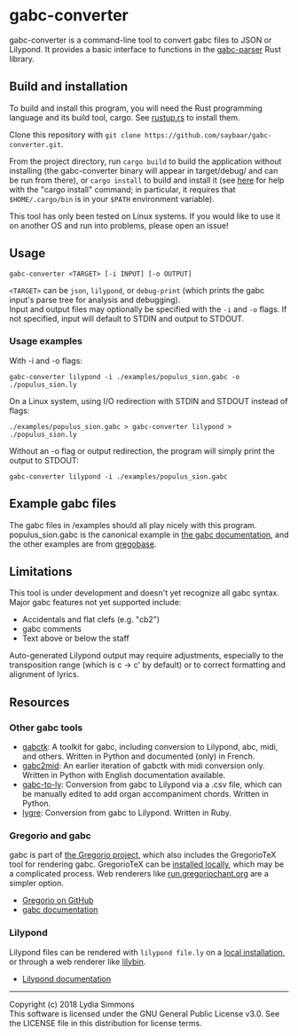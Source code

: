 # gabc-converter
gabc-converter is a command-line tool to convert gabc files to JSON or Lilypond. It provides a basic interface to functions in the [gabc-parser](https://github.com/saybaar/gabc-parser) Rust library.

## Build and installation
To build and install this program, you will need the Rust programming language and its build tool, cargo. See [rustup.rs](https://rustup.rs/) to install them.

Clone this repository with `git clone https://github.com/saybaar/gabc-converter.git`.

From the project directory, run `cargo build` to build the application without installing (the gabc-converter binary will appear in target/debug/ and can be run from there), or `cargo install` to build and install it (see [here](https://doc.rust-lang.org/book/second-edition/ch14-04-installing-binaries.html) for help with the "cargo install" command; in particular, it requires that `$HOME/.cargo/bin` is in your `$PATH` environment variable).  

This tool has only been tested on Linux systems. If you would like to use it on another OS and run into problems, please open an issue!

## Usage
```
gabc-converter <TARGET> [-i INPUT] [-o OUTPUT]
```
`<TARGET>` can be `json`, `lilypond`, or `debug-print` (which prints the gabc input's parse tree for analysis and debugging).  
Input and output files may optionally be specified with the `-i` and `-o` flags. If not specified, input will default to STDIN and output to STDOUT.

### Usage examples
With -i and -o flags:
```
gabc-converter lilypond -i ./examples/populus_sion.gabc -o ./populus_sion.ly
```
On a Linux system, using I/O redirection with STDIN and STDOUT instead of flags:
```
./examples/populus_sion.gabc > gabc-converter lilypond > ./populus_sion.ly
```
Without an -o flag or output redirection, the program will simply print the output to STDOUT:
```
gabc-converter lilypond -i ./examples/populus_sion.gabc
```

## Example gabc files
The gabc files in /examples should all play nicely with this program. populus_sion.gabc is the canonical example in [the gabc documentation](http://gregorio-project.github.io/gabc/details.html), and the other examples are from [gregobase](https://gregobase.selapa.net/).

## Limitations
This tool is under development and doesn't yet recognize all gabc syntax. Major gabc features not yet supported include:
* Accidentals and flat clefs (e.g. "cb2")
* gabc comments
* Text above or below the staff

Auto-generated Lilypond output may require adjustments, especially to the transposition range (which is c -> c' by default) or to correct formatting and alignment of lyrics.  

## Resources
### Other gabc tools
* [gabctk](https://github.com/jperon/gabctk): A toolkit for gabc, including conversion to Lilypond, abc, midi, and others. Written in Python and documented (only) in French.
* [gabc2mid](https://github.com/jperon/gabc2mid): An earlier iteration of gabctk with midi conversion only. Written in Python with English documentation available.
* [gabc-to-ly](https://github.com/ahinkley/gabc-to-ly): Conversion from gabc to Lilypond via a .csv file, which can be manually edited to add organ accompaniment chords. Written in Python.
* [lygre](https://github.com/igneus/lygre): Conversion from gabc to Lilypond. Written in Ruby.

### Gregorio and gabc
gabc is part of [the Gregorio project](http://gregorio-project.github.io/index.html), which also includes the GregorioTeX tool for rendering gabc. GregorioTeX can be [installed locally](http://gregorio-project.github.io/installation.html), which may be a complicated process. Web renderers like [run.gregoriochant.org](http://run.gregoriochant.org) are a simpler option.  
* [Gregorio on GitHub](https://github.com/gregorio-project/gregorio)
* [gabc documentation](http://gregorio-project.github.io/gabc/index.html)

### Lilypond
Lilypond files can be rendered with `lilypond file.ly` on a [local installation](http://lilypond.org/download.html), or through a web renderer like [lilybin](http://lilybin.com/).
* [Lilypond documentation](http://lilypond.org/manuals.html)
_______________
Copyright (c) 2018 Lydia Simmons  
This software is licensed under the GNU General Public License v3.0. See the LICENSE file in this distribution for license terms.

